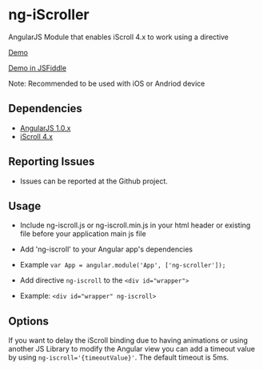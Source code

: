 ng-iScroller
============

AngularJS Module that enables iScroll 4.x to work using a directive

[Demo](http://ibspoof.github.com/demos/ng-iscroll/)

[Demo in JSFiddle](http://jsfiddle.net/C7k3d/1/)

Note: Recommended to be used with iOS or Andriod device

Dependencies
------------
- [AngularJS 1.0.x](http://angularjs.org/)
- [iScroll 4.x](https://github.com/cubiq/iscroll)


Reporting Issues
-------------
- Issues can be reported at the Github project.

Usage
---------

* Include ng-iscroll.js or ng-iscroll.min.js in your html header or existing file before your application main js file
* Add 'ng-iscroll' to your Angular app's dependencies
 * Example ```var App = angular.module('App', ['ng-scroller']);```

* Add directive `ng-iscroll` to the ```<div id="wrapper">```
 * Example: ```<div id="wrapper" ng-iscroll>```
	 
	 
Options
-------------

If you want to delay the iScroll binding due to having animations or using another JS Library to modify the Angular view you can add a timeout value by using ```ng-iscroll='{timeoutValue}'```.  The default timeout is 5ms.
	

